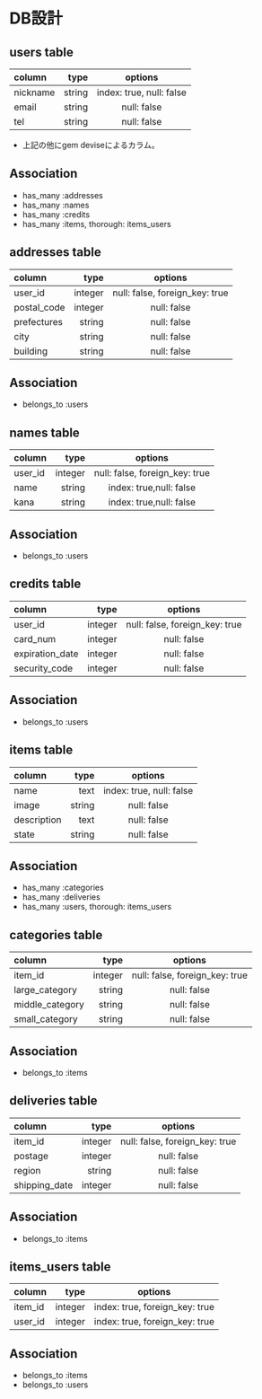 # DB設計

## users table
| column     | type        | options                    |
|:-----------|------------:|:--------------------------:|
| nickname   | string      | index: true, null: false   |
| email      | string      | null: false                |
| tel        | string      | null: false                |
+ 上記の他にgem deviseによるカラム。

## Association
+ has_many :addresses
+ has_many :names
+ has_many :credits
+ has_many :items, thorough: items_users


## addresses table
| column           | type        | options                        |
|:---------------- |------------:|:------------------------------:|
| user_id          | integer     | null: false, foreign_key: true |
| postal_code      | integer     | null: false                    |
| prefectures      | string      | null: false                    |
| city             | string      | null: false                    |
| building         | string      | null: false                    |

## Association
+ belongs_to :users


## names table
| column           | type        | options                        |
|:---------------- |------------:|:------------------------------:|
| user_id          | integer     | null: false, foreign_key: true |
| name             | string      | index: true,null: false        |
| kana             | string      | index: true,null: false        |

## Association
+ belongs_to :users


## credits table
| column           | type         | options                        |
|:---------------- |-------------:|:------------------------------:|
| user_id          | integer      | null: false, foreign_key: true |
| card_num         | integer      | null: false                    |
| expiration_date  | integer      | null: false                    |
| security_code    | integer      | null: false                    |

## Association
+ belongs_to :users


## items table
| column     | type        | options                    |
|:-----------|------------:|:--------------------------:|
| name       | text        | index: true, null: false   |
| image      | string      | null: false                |
| description| text        | null: false                |
| state      | string      | null: false                |

## Association
+ has_many :categories
+ has_many :deliveries
+ has_many :users, thorough: items_users


## categories table
| column           | type        | options                        |
|:---------------- |------------:|:------------------------------:|
| item_id          | integer     | null: false, foreign_key: true |
| large_category   | string      | null: false                    |
| middle_category  | string      | null: false                    |
| small_category   | string      | null: false                    |

## Association
+ belongs_to :items


## deliveries table
| column          | type        | options                        |
|:--------------- |------------:|:------------------------------:|
| item_id         | integer     | null: false, foreign_key: true |
| postage         | integer     | null: false                    |
| region          | string      | null: false                    |
| shipping_date   | integer     | null: false                    |

## Association
+ belongs_to :items


## items_users table
| column     | type        | options                       |
|:-----------|------------:|:-----------------------------:|
| item_id    | integer     |index: true, foreign_key: true |
| user_id    | integer     |index: true, foreign_key: true |

## Association
+ belongs_to :items
+ belongs_to :users
